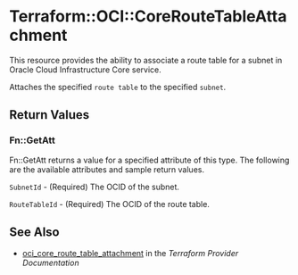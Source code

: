 # Terraform::OCI::CoreRouteTableAttachment

This resource provides the ability to associate a route table for a subnet in Oracle Cloud Infrastructure Core service.

Attaches the specified `route table` to the specified `subnet`.

## Return Values

### Fn::GetAtt

Fn::GetAtt returns a value for a specified attribute of this type. The following are the available attributes and sample return values.

`SubnetId` - (Required) The OCID of the subnet.

`RouteTableId` - (Required) The OCID of the route table.

## See Also

* [oci_core_route_table_attachment](https://www.terraform.io/docs/providers/oci/r/core_route_table_attachment.html) in the _Terraform Provider Documentation_